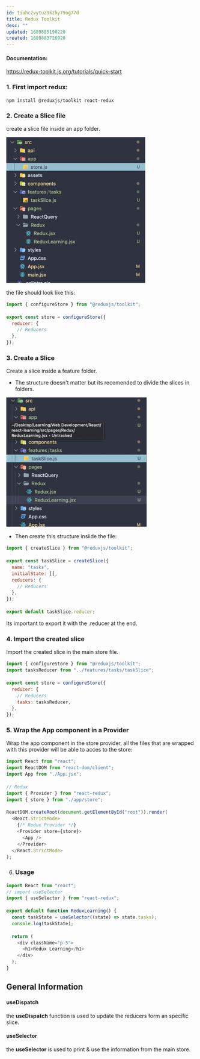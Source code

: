 ```yaml
---
id: tiuhczvytuz9kzhy79og77d
title: Redux Toolkit
desc: ""
updated: 1689885190220
created: 1689883726920
---
```


#### Documentation:

https://redux-toolkit.js.org/tutorials/quick-start

### 1. First import redux:

```other
npm install @reduxjs/toolkit react-redux
```

### 2. Create a Slice file

create a slice file inside an app folder.

![Alt text](<CleanShot 2023-07-20 at 2.11.07.jpg>)

the file should look like this:

```javascript
import { configureStore } from "@reduxjs/toolkit";

export const store = configureStore({
  reducer: {
    // Reducers
  },
});
```

### 3. Create a Slice

Create a slice inside a feature folder.

- The structure doesn't matter but its recomended to divide the slices in folders.

![Alt text](<CleanShot 2023-07-20 at 2.14.07.jpg>)

- Then create this structure insiide the file:

```javascript
import { createSlice } from "@reduxjs/toolkit";

export const taskSlice = createSlice({
  name: "tasks",
  initialState: [],
  reducers: {
    // Reducers
  },
});

export default taskSlice.reducer;
```

Its important to export it with the .reducer at the end.

### 4. Import the created slice

Import the created slice in the main store file.

```javascript
import { configureStore } from "@reduxjs/toolkit";
import tasksReducer from "../features/tasks/taskSlice";

export const store = configureStore({
  reducer: {
    // Reducers
    tasks: tasksReducer,
  },
});
```

### 5. Wrap the App component in a Provider

Wrap the app component in the store provider, all the files that are wrapped with this provider will be able
to acces to the store:

```javascript
import React from "react";
import ReactDOM from "react-dom/client";
import App from "./App.jsx";

// Redux
import { Provider } from "react-redux";
import { store } from "./app/store";

ReactDOM.createRoot(document.getElementById("root")).render(
  <React.StrictMode>
    {/* Redux Provider */}
    <Provider store={store}>
      <App />
    </Provider>
  </React.StrictMode>
);
```

6. ### Usage

```javascript
import React from "react";
// import useSelector
import { useSelector } from "react-redux";

export default function ReduxLearning() {
  const taskState = useSelector((state) => state.tasks);
  console.log(taskState);

  return (
    <div className="p-5">
      <h1>Redux Learning</h1>
    </div>
  );
}
```

## General Information

#### useDispatch

the **useDispatch** function is used to update the reducers form an specific slice.

#### useSelector

the **useSelector** is used to print & use the information from the main store.
